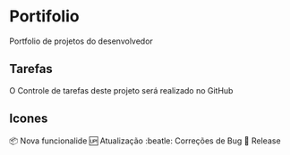 # Portifolio

Portfolio de projetos do desenvolvedor

## Tarefas

O Controle de tarefas deste projeto será realizado no GitHub

## Icones

:package: Nova funcionalide
:up: Atualização
:beatle: Correções de Bug
:checkered_flag: Release